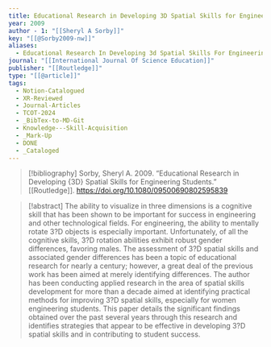 ```yaml
---
title: Educational Research in Developing 3D Spatial Skills for Engineering Students
year: 2009
author - 1: "[[Sheryl A Sorby]]"
key: "[[@Sorby2009-nw]]"
aliases:
  - Educational Research In Developing 3d Spatial Skills For Engineering Students
journal: "[[International Journal Of Science Education]]"
publisher: "[[Routledge]]"
type: "[[@article]]"
tags:
  - Notion-Catalogued
  - XR-Reviewed
  - Journal-Articles
  - TCOT-2024
  - _BibTex-to-MD-Git
  - Knowledge---Skill-Acquisition
  - _Mark-Up
  - DONE
  - _Cataloged
---
```


> [!bibliography]
> Sorby, Sheryl A. 2009. “Educational Research in Developing {3D} Spatial Skills for Engineering Students.” [[Routledge]]. https://doi.org/10.1080/09500690802595839

> [!abstract]
> The ability to visualize in three dimensions is a cognitive skill that has been shown to be important for success in engineering and other technological fields. For engineering, the ability to mentally rotate 3?D objects is especially important. Unfortunately, of all the cognitive skills, 3?D rotation abilities exhibit robust gender differences, favoring males. The assessment of 3?D spatial skills and associated gender differences has been a topic of educational research for nearly a century; however, a great deal of the previous work has been aimed at merely identifying differences. The author has been conducting applied research in the area of spatial skills development for more than a decade aimed at identifying practical methods for improving 3?D spatial skills, especially for women engineering students. This paper details the significant findings obtained over the past several years through this research and identifies strategies that appear to be effective in developing 3?D spatial skills and in contributing to student success.